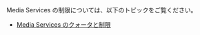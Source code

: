 ﻿Media Services の制限については、以下のトピックをご覧ください。

 - [Media Services のクォータと制限](../media-services-quotas-and-limitations)

<!--HONumber=47-->

